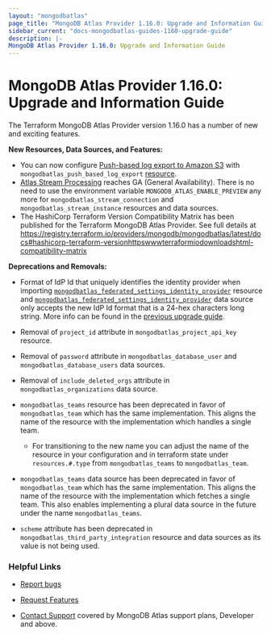 ```yaml
---
layout: "mongodbatlas"
page_title: "MongoDB Atlas Provider 1.16.0: Upgrade and Information Guide"
sidebar_current: "docs-mongodbatlas-guides-1160-upgrade-guide"
description: |-
MongoDB Atlas Provider 1.16.0: Upgrade and Information Guide
---
```


# MongoDB Atlas Provider 1.16.0: Upgrade and Information Guide

The Terraform MongoDB Atlas Provider version 1.16.0 has a number of new and exciting features.

**New Resources, Data Sources, and Features:**

- You can now configure [Push-based log export to Amazon S3](https://www.mongodb.com/docs/atlas/push-logs/) with `mongodbatlas_push_based_log_export` [resource](https://registry.terraform.io/providers/mongodb/mongodbatlas/latest/docs/resources/push_based_log_export).
- [Atlas Stream Processing](https://www.mongodb.com/docs/atlas/atlas-sp/overview/) reaches GA (General Availability). 
There is no need to use the environment variable `MONGODB_ATLAS_ENABLE_PREVIEW` any more for `mongodbatlas_stream_connection` and `mongodbatlas_stream_instance` resources and data sources.
- The HashiCorp Terraform Version Compatibility Matrix has been published for the Terraform MongoDB Atlas Provider. See full details at https://registry.terraform.io/providers/mongodb/mongodbatlas/latest/docs#hashicorp-terraform-versionhttpswwwterraformiodownloadshtml-compatibility-matrix 

**Deprecations and Removals:**

- Format of IdP Id that uniquely identifies the identity provider when importing [`mongodbatlas_federated_settings_identity_provider`](https://registry.terraform.io/providers/mongodb/mongodbatlas/latest/docs/resources/federated_settings_identity_provider) resource and [`mongodbatlas_federated_settings_identity_provider`](https://registry.terraform.io/providers/mongodb/mongodbatlas/latest/docs/data-sources/federated_settings_identity_provider) data source only accepts the new IdP Id format that is a 24-hex characters long string.
More info can be found in the [previous upgrade guide](https://registry.terraform.io/providers/mongodb/mongodbatlas/latest/docs/guides/1.15.0-upgrade-guide).

- Removal of `project_id` attribute in `mongodbatlas_project_api_key` resource.

- Removal of `password` attribute in `mongodbatlas_database_user` and `mongodbatlas_database_users` data sources.

- Removal of `include_deleted_orgs` attribute in `mongodbatlas_organizations` data source.

- `mongodbatlas_teams` resource has been deprecated in favor of `mongodbatlas_team` which has the same implementation. This aligns the name of the resource with the implementation which handles a single team.
    - For transitioning to the new name you can adjust the name of the resource in your configuration and in terraform state under `resources.#.type` from `mongodbatlas_teams` to `mongodbatlas_team`.

- `mongodbatlas_teams` data source has been deprecated in favor of `mongodbatlas_team` which has the same implementation. This aligns the name of the resource with the implementation which fetches a single team. This also enables implementing a plural data source in the future under the name `mongodbatlas_teams`.

- `scheme` attribute has been deprecated in `mongodbatlas_third_party_integration` resource and data sources as its value is not being used.

### Helpful Links

* [Report bugs](https://github.com/mongodb/terraform-provider-mongodbatlas/issues)

* [Request Features](https://feedback.mongodb.com/forums/924145-atlas?category_id=370723)

* [Contact Support](https://docs.atlas.mongodb.com/support/) covered by MongoDB Atlas support plans, Developer and above.
